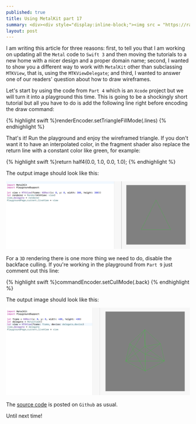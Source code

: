 ```yaml
---
published: true
title: Using MetalKit part 17
summary: <div><div style="display:inline-block;"><img src = "https://raw.githubusercontent.com/MetalKit/images/master/chapter17_1.png" alt="Metal" height="150" width="160"></div><div style="display:inline-block; width:75%; padding-left:1.5em; color:grey; vertical-align:middle;">Learning how to draw wireframes by setting the triangle fill mode to lines. Disabling the back-face culling for 3D rendering so we can see all the wires, including those in the back.</div></div>
layout: post
---
```

I am writing this article for three reasons: first, to tell you that I am working on updating all the `Metal` code to `Swift 3` and then moving the tutorials to a new home with a nicer design and a proper domain name; second, I wanted to show you a different way to work with `MetalKit` other than subclassing `MTKView`, that is, using the `MTKViewDelegate`; and third, I wanted to answer one of our readers' question about how to draw wireframes.

Let's start by using the code from `Part 4` which is an `Xcode` project but we will turn it into a playground this time. This is going to be a shockingly short tutorial but all you have to do is add the following line right before encoding the draw command:

{% highlight swift %}renderEncoder.setTriangleFillMode(.lines)
{% endhighlight %}

That's it! Run the playground and enjoy the wireframed triangle. If you don't want it to have an interpolated color, in the fragment shader also replace the return line with a constant color like green, for example:

{% highlight swift %}return half4(0.0, 1.0, 0.0, 1.0);
{% endhighlight %}

The output image should look like this:

![alt text](https://github.com/MetalKit/images/raw/master/chapter17.png "2D")

For a `3D` rendering there is one more thing we need to do, disable the backface culling. If you're working in the playground from `Part 9` just comment out this line:

{% highlight swift %}commandEncoder.setCullMode(.back)
{% endhighlight %}

The output image should look like this:

![alt text](https://github.com/MetalKit/images/raw/master/chapter17_2.png "3D")

The [source code](https://github.com/MetalKit/metal) is posted on `Github` as usual.

Until next time!
